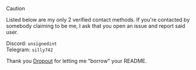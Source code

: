 > [!CAUTION]
> Listed below are my only 2 verified contact methods.
> If you're contacted by somebody claiming to be me, I ask that you open an issue and report said user.

Discord: `unsignedint`<br>
Telegram: `silly742`

Thank you [Dropout](https://github.com/dropout1337/) for letting me "borrow" your README.
